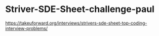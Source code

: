 # Striver-SDE-Sheet-challenge-paul

https://takeuforward.org/interviews/strivers-sde-sheet-top-coding-interview-problems/

